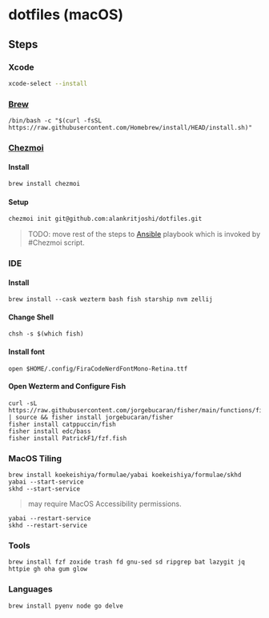 # dotfiles (macOS)

## Steps

### Xcode

```sh
xcode-select --install
```

### [Brew](https://brew.sh/)

```
/bin/bash -c "$(curl -fsSL https://raw.githubusercontent.com/Homebrew/install/HEAD/install.sh)"
```

### [Chezmoi](https://chezmoi.io/)

#### Install

```sh
brew install chezmoi
```

#### Setup

```sh
chezmoi init git@github.com:alankritjoshi/dotfiles.git
```

> TODO: move rest of the steps to [Ansible](https://github.com/ansible/ansible) playbook which is invoked by #Chezmoi script.

### IDE

#### Install

```
brew install --cask wezterm bash fish starship nvm zellij
```

#### Change Shell

```
chsh -s $(which fish)
```

#### Install font

```
open $HOME/.config/FiraCodeNerdFontMono-Retina.ttf
```

#### Open Wezterm and Configure Fish

```
curl -sL https://raw.githubusercontent.com/jorgebucaran/fisher/main/functions/fisher.fish | source && fisher install jorgebucaran/fisher
fisher install catppuccin/fish
fisher install edc/bass
fisher install PatrickF1/fzf.fish
```

### MacOS Tiling

```
brew install koekeishiya/formulae/yabai koekeishiya/formulae/skhd
yabai --start-service
skhd --start-service
```

> may require MacOS Accessibility permissions.

```
yabai --restart-service
skhd --restart-service
```

### Tools

```
brew install fzf zoxide trash fd gnu-sed sd ripgrep bat lazygit jq httpie gh oha gum glow
```

### Languages

```
brew install pyenv node go delve
```
